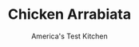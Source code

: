 ---
layout: ../../layouts/MarkdownPostLayout.astro
title: Chicken Arrabiata
author: America's Test Kitchen
pubDate: 2023-03-15
description: "We wanted a spicy sauce that would assert itself but not take over."
image_url: https://res.cloudinary.com/hksqkdlah/image/upload/ar_1:1,c_fill,dpr_2.0,f_auto,fl_lossy.progressive.strip_profile,g_faces:auto,q_auto:low,w_344/SFS_ChickenArrabiata-54_nwf7gt
tags: ["Main Courses","Italian","Chicken"]
calories: 2907
protein: 44
carbohydrates: 19
fats: 
fiber: 4
ingredients: ["4 (10- to 12-ounce), chicken leg quarters, trimmed","1 teaspoon, table salt, divided","1/2 teaspoon, pepper","1/4 cup, extra-virgin olive oil","1 , small onion, chopped fine","2 tablespoons minced, pepperoncini","2 , anchovy fillets, rinsed and minced","2 tablespoons, tomato paste","4 , garlic cloves, minced","1 1/2 teaspoons, red pepper flakes","1 , (28-ounce) can crushed tomatoes","1/4 cup, grated Pecorino Romano cheese, plus extra for serving"]
serves: 4
time: "1¼ hours"
instructions: ["Adjust oven rack to middle position and heat oven to 350 degrees. Pat chicken dry with paper towels and sprinkle with ½ teaspoon salt and pepper.","Heat oil in Dutch oven over medium heat until just smoking. Add chicken, skin side down, and cook until skin is browned, about 9 minutes. Transfer chicken to large plate; set aside.","Add onion, pepperoncini, and anchovies to now-empty pot. Cook until onion is just softened, about 3 minutes. Add tomato paste, garlic, and pepper flakes and cook until fragrant, about 1 minute. Stir in tomatoes, Pecorino, and remaining ½ teaspoon salt, scraping up any browned bits.","Nestle chicken into sauce, skin side up, and bring to boil. Transfer pot to oven and cook, uncovered, until chicken registers 200 degrees, 35 to 40 minutes. Transfer chicken to serving platter. Stir sauce to recombine and spoon over chicken. Serve."]
nutrition: ["1197 mg Potassium","502 mg Phosphorus","196 mg Calcium","4 mg Iron","94 mg Magnesium","1319 mg Sodium","4 mg Zinc","52 g Fat","13 mg Niacin (B3)","25 g Monounsaturated","9 g Polyunsaturated","24 mg Vitamin C","221 mg Cholesterol","13 g Saturated","4 g Fiber","41 µg Folate (food)","10 g Sugars","26 µg Vitamin K","361 g Water","19 g Carbs","41 µg Folate equivalent (total)","44 g Protein","5 mg Vitamin E","1 µg Vitamin B12","1 mg Vitamin B6","104 µg Vitamin A","726 kcal Energy","2907 calories"]
notes: "We recommend serving this dish over polenta. You can substitute eight 5- to 7-ounce bone-in chicken thighs for the leg quarters, if desired. Good-quality olive oil makes a difference here. The anchovies add a background savory richness without tasting like fish; we encourage even nonfans to give them a try here. Be sure to remove the stems from the pepperoncini before mincing them. You can substitute Parmesan for the Pecorino Romano, if desired."
---
